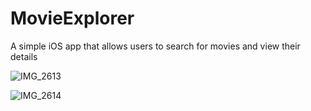 # MovieExplorer
A simple iOS app that allows users to search for movies and view their details

![IMG_2613](https://github.com/oluwatobiHammed/MovieExplorer/assets/50711478/c61f7f38-47c9-4d68-b218-d3d67cf38bb5)


![IMG_2614](https://github.com/oluwatobiHammed/MovieExplorer/assets/50711478/79260b62-72c1-462f-b526-9be8b55a3020)

